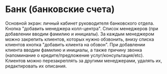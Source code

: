 # Банк (банковские счета)
Основной экран: личный кабинет руководителя банковского отдела. Кнопка "добавить менеджера колл-центра". Список менеджеров (при добавлении вводим фамилию и инициалы). За каждым менеджером можно закрепить клиентов, которых нужно обзвонить, внизу списка клиентов кнопка "добавить клиента на обзвон". При добавлении клиента вводим фамилию и инициалы, а также причину звонка (напоминание о кредите/предложение услуг/консультация/etc). Клиентов можно перезакреплять за другими менеджерами, удалять их, редактировать их описания.

